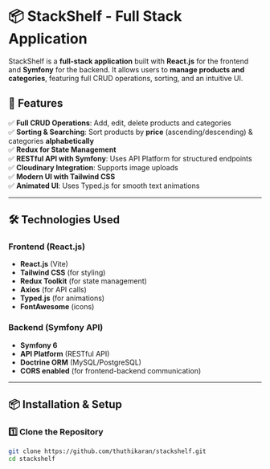 # 📦 StackShelf - Full Stack Application

StackShelf is a **full-stack application** built with **React.js** for the frontend and **Symfony** for the backend. It allows users to **manage products and categories**, featuring full CRUD operations, sorting, and an intuitive UI.

## 🚀 Features
✅ **Full CRUD Operations**: Add, edit, delete products and categories  
✅ **Sorting & Searching**: Sort products by **price** (ascending/descending) & categories **alphabetically**  
✅ **Redux for State Management**  
✅ **RESTful API with Symfony**: Uses API Platform for structured endpoints  
✅ **Cloudinary Integration**: Supports image uploads  
✅ **Modern UI with Tailwind CSS**  
✅ **Animated UI**: Uses Typed.js for smooth text animations  

---

## 🛠️ Technologies Used

### **Frontend (React.js)**
- **React.js** (Vite)
- **Tailwind CSS** (for styling)
- **Redux Toolkit** (for state management)
- **Axios** (for API calls)
- **Typed.js** (for animations)
- **FontAwesome** (icons)

### **Backend (Symfony API)**
- **Symfony 6**
- **API Platform** (RESTful API)
- **Doctrine ORM** (MySQL/PostgreSQL)
- **CORS enabled** (for frontend-backend communication)

---

## 📦 Installation & Setup

### 1️⃣ Clone the Repository

```bash
git clone https://github.com/thuthikaran/stackshelf.git
cd stackshelf
